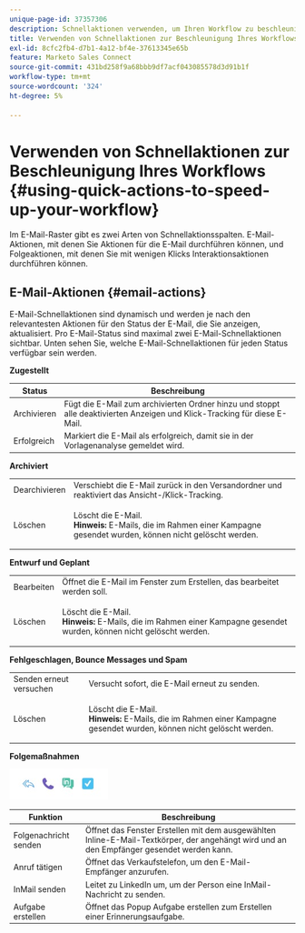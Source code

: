 ```yaml
---
unique-page-id: 37357306
description: Schnellaktionen verwenden, um Ihren Workflow zu beschleunigen - Marketo-Dokumente - Produktdokumentation
title: Verwenden von Schnellaktionen zur Beschleunigung Ihres Workflows
exl-id: 8cfc2fb4-d7b1-4a12-bf4e-37613345e65b
feature: Marketo Sales Connect
source-git-commit: 431bd258f9a68bbb9df7acf043085578d3d91b1f
workflow-type: tm+mt
source-wordcount: '324'
ht-degree: 5%

---
```


# Verwenden von Schnellaktionen zur Beschleunigung Ihres Workflows {#using-quick-actions-to-speed-up-your-workflow}

Im E-Mail-Raster gibt es zwei Arten von Schnellaktionsspalten. E-Mail-Aktionen, mit denen Sie Aktionen für die E-Mail durchführen können, und Folgeaktionen, mit denen Sie mit wenigen Klicks Interaktionsaktionen durchführen können.

## E-Mail-Aktionen {#email-actions}

E-Mail-Schnellaktionen sind dynamisch und werden je nach den relevantesten Aktionen für den Status der E-Mail, die Sie anzeigen, aktualisiert. Pro E-Mail-Status sind maximal zwei E-Mail-Schnellaktionen sichtbar. Unten sehen Sie, welche E-Mail-Schnellaktionen für jeden Status verfügbar sein werden.

**Zugestellt**

| Status | Beschreibung |
|---|---|
| Archivieren | Fügt die E-Mail zum archivierten Ordner hinzu und stoppt alle deaktivierten Anzeigen und Klick-Tracking für diese E-Mail. |
| Erfolgreich | Markiert die E-Mail als erfolgreich, damit sie in der Vorlagenanalyse gemeldet wird. |

**Archiviert**

<table> 
 <colgroup> 
  <col> 
  <col> 
 </colgroup> 
 <tbody> 
  <tr> 
   <td>Dearchivieren</td> 
   <td>Verschiebt die E-Mail zurück in den Versandordner und reaktiviert das Ansicht-/Klick-Tracking.</td> 
  </tr> 
  <tr> 
   <td>Löschen</td> 
   <td><p>Löscht die E-Mail.<br><strong>Hinweis:</strong> E-Mails, die im Rahmen einer Kampagne gesendet wurden, können nicht gelöscht werden.</p></td> 
  </tr> 
 </tbody> 
</table>

**Entwurf und Geplant**

<table> 
 <colgroup> 
  <col> 
  <col> 
 </colgroup> 
 <tbody> 
  <tr> 
   <td>Bearbeiten</td> 
   <td>Öffnet die E-Mail im Fenster zum Erstellen, das bearbeitet werden soll.</td> 
  </tr> 
  <tr> 
   <td>Löschen</td> 
   <td><p>Löscht die E-Mail.<br><strong>Hinweis:</strong> E-Mails, die im Rahmen einer Kampagne gesendet wurden, können nicht gelöscht werden.</p></td> 
  </tr> 
 </tbody> 
</table>

**Fehlgeschlagen, Bounce Messages und Spam**

<table> 
 <colgroup> 
  <col> 
  <col> 
 </colgroup> 
 <tbody> 
  <tr> 
   <td>Senden erneut versuchen</td> 
   <td>Versucht sofort, die E-Mail erneut zu senden.</td> 
  </tr> 
  <tr> 
   <td>Löschen</td> 
   <td><p>Löscht die E-Mail.<br><strong>Hinweis:</strong> E-Mails, die im Rahmen einer Kampagne gesendet wurden, können nicht gelöscht werden.</p></td> 
  </tr> 
 </tbody> 
</table>

**Folgemaßnahmen**

![](assets/using-quick-actions-to-speed-up-your-workflow-1.png)

| Funktion | Beschreibung |
|---|---|
| Folgenachricht senden | Öffnet das Fenster Erstellen mit dem ausgewählten Inline-E-Mail-Textkörper, der angehängt wird und an den Empfänger gesendet werden kann. |
| Anruf tätigen | Öffnet das Verkaufstelefon, um den E-Mail-Empfänger anzurufen. |
| InMail senden | Leitet zu LinkedIn um, um der Person eine InMail-Nachricht zu senden. |
| Aufgabe erstellen | Öffnet das Popup Aufgabe erstellen zum Erstellen einer Erinnerungsaufgabe. |
